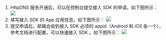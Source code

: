 1. HttpDNS 服务开通后，可以在控制台提交接入 SDK 的申请。如下图所示：
![](https://main.qcloudimg.com/raw/c047c135bea37cb5eaa0e4d06b99e5c6.png)
2. 填写接入 SDK 的 App 应用信息。如下图所示：
![](https://main.qcloudimg.com/raw/04f01ae1ecf00b2b68074b274ea7d2a1.png)
3. 提交申请后，邮箱会收到接入 SDK 必须的 appid（Android 和 iOS 各一个），参考文档进行配置，可以快速接入 SDK 。如下图所示：
![](https://main.qcloudimg.com/raw/af92b6ae208e50cd9c53486066c4b126.png)
